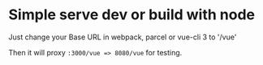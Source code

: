 # Simple serve dev or build with node

Just change your Base URL in webpack, parcel or vue-cli 3 to '/vue'

Then it will proxy ```:3000/vue => 8080/vue``` for testing.